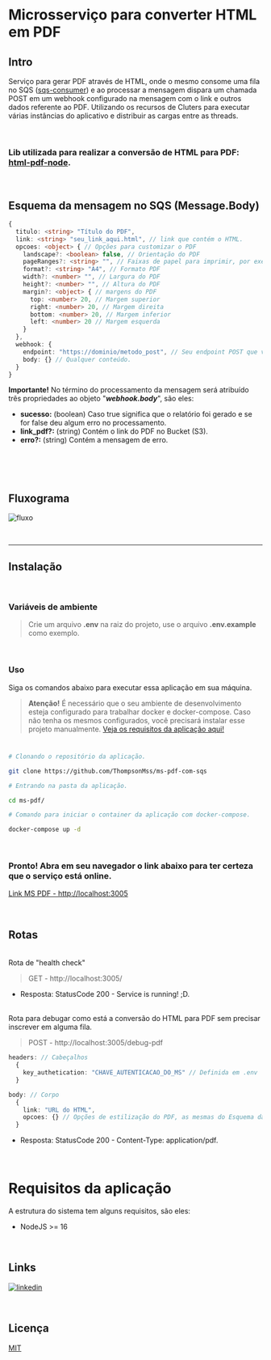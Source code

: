 # Microsserviço para converter HTML em PDF

## Intro

Serviço para gerar PDF através de HTML, onde o mesmo consome uma fila no SQS ([sqs-consumer](https://www.npmjs.com/package/sqs-consumer)) e ao processar a mensagem dispara um chamada POST em um webhook configurado na mensagem com o link e outros dados referente ao PDF. Utilizando os recursos de Cluters para executar várias instâncias do aplicativo e distribuir as cargas entre as threads.

<br />

### Lib utilizada para realizar a conversão de HTML para PDF: [html-pdf-node](https://www.npmjs.com/package/html-pdf-node).

<br />

## Esquema da mensagem no SQS (Message.Body)

```typescript
{
  titulo: <string> "Título do PDF",
  link: <string> "seu_link_aqui.html", // link que contém o HTML.
  opcoes: <object> { // Opções para customizar o PDF
    landscape?: <boolean> false, // Orientação do PDF
    pageRanges?: <string> "", // Faixas de papel para imprimir, por exemplo, '1-5, 8, 11-13'
    format?: <string> "A4", // Formato PDF
    width?: <number> "", // Largura do PDF
    height?: <number> "", // Altura do PDF
    margin?: <object> { // margens do PDF
      top: <number> 20, // Margem superior
      right: <number> 20, // Margem direita
      bottom: <number> 20, // Margem inferior
      left: <number> 20 // Margem esquerda
    }
  },
  webhook: {
    endpoint: "https://dominio/metodo_post", // Seu endpoint POST que vai receber a chamada no final do processamento
    body: {} // Qualquer conteúdo. 
  }
}
```

<b>Importante!</b> No término do processamento da mensagem será atribuído três propriedades ao objeto "<i><b>webhook.body</b></i>", são eles:

- <b>sucesso:</b> (boolean) Caso true significa que o relatório foi gerado e se for false deu algum erro no processamento.
- <b>link_pdf?:</b> (string) Contém o link do PDF no Bucket (S3).
- <b>erro?:</b> (string) Contém a mensagem de erro.
<br />
<br />
<br />

## Fluxograma

![fluxo](https://user-images.githubusercontent.com/30129295/188169365-32fdcc6c-c628-4327-b6e6-cc03ab112ad8.png)

<br />

---------------------------------------------------

## Instalação

<br />

### Variáveis de ambiente

> Crie um arquivo **.env** na raiz do projeto, use o arquivo **.env.example** como exemplo.

<br />

### Uso

Siga os comandos abaixo para executar essa aplicação em sua máquina.

> **Atenção!** É necessário que o seu ambiente de desenvolvimento esteja configurado para trabalhar docker e docker-compose. Caso não tenha os mesmos configurados, você precisará instalar esse projeto manualmente.  [Veja os requisitos da aplicação aqui!](#requisitos-da-aplicação)

#

```bash
# Clonando o repositório da aplicação.

git clone https://github.com/ThompsonMss/ms-pdf-com-sqs
```

```bash
# Entrando na pasta da aplicação.

cd ms-pdf/
```

```bash
# Comando para iniciar o container da aplicação com docker-compose.

docker-compose up -d
```

<br />

### Pronto! Abra em seu navegador o link abaixo para ter certeza que o serviço está online.
[Link MS PDF - http://localhost:3005](http://localhost:3005/)

<br />

## Rotas

<br>
Rota de "health check"

> GET - http://localhost:3005/ 
 - Resposta: StatusCode 200 - Service is running! ;D.

<br>
Rota para debugar como está a conversão do HTML para PDF sem precisar inscrever em alguma fila.

> POST - http://localhost:3005/debug-pdf


```typescript
headers: // Cabeçalhos
  {
    key_authetication: "CHAVE_AUTENTICACAO_DO_MS" // Definida em .env
  }

body: // Corpo
  {
    link: "URL do HTML",
    opcoes: {} // Opções de estilização do PDF, as mesmas do Esquema da mensagem no SQS.
  }
```
 - Resposta: StatusCode 200 - Content-Type: application/pdf.

<br />

# Requisitos da aplicação

A estrutura do sistema tem alguns requisitos, são eles:

- NodeJS >= 16

<br>
 
## Links
[![linkedin](https://img.shields.io/badge/linkedin-0A66C2?style=for-the-badge&logo=linkedin&logoColor=white)](https://linkedin.com/in/thompson-silva)

<br>

## Licença

[MIT](https://choosealicense.com/licenses/mit/)